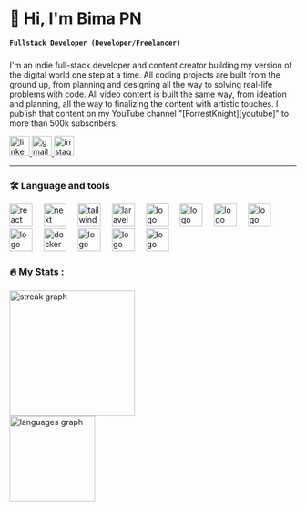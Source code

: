 # 👋 Hi, I'm Bima PN

**`Fullstack Developer (Developer/Freelancer)`**
###

I'm an indie full-stack developer and content creator building my version of the digital world one step at a time. All coding projects are built from the ground up, from planning and designing all the way to solving real-life problems with code. All video content is built the same way, from ideation and planning, all the way to finalizing the content with artistic touches. I publish that content on my YouTube channel "[ForrestKnight][youtube]" to more than 500k subscribers.


<div align="left">
  <a href="https://www.linkedin.com/in/bimapn12/">
    <img src="https://img.shields.io/static/v1?message=LinkedIn&logo=linkedin&label=&color=0077B5&logoColor=white&labelColor=&style=for-the-badge" height="35" alt="linkedin logo"  />
  </a>
  <a href="mailto:bimaptr12@gmail.com?subject=Hi%20Bima,%20I'd%20like%20to%20hire%20you">
    <img src="https://img.shields.io/static/v1?message=Gmail&logo=gmail&label=&color=D14836&logoColor=white&labelColor=&style=for-the-badge" height="35" alt="gmail logo"  />
  </a>
  <a href="https://www.instagram.com/bimapn000">
    <img src="https://img.shields.io/static/v1?message=Instagram&logo=instagram&label=&color=E4405F&logoColor=white&labelColor=&style=for-the-badge" height="35" alt="instagram logo"  />
  </a>
</div>

---

### 🛠 Language and tools

<div align="left">
  <img src="https://cdn.jsdelivr.net/gh/devicons/devicon@latest/icons/react/react-original.svg" height="40" alt="react logo" />
  <img width="12" />
  
  <img src="https://cdn.jsdelivr.net/gh/devicons/devicon@latest/icons/nextjs/nextjs-original.svg" height="40" alt="next logo" />
  <img width="12" />     
  
  <img src="https://cdn.jsdelivr.net/gh/devicons/devicon@latest/icons/tailwindcss/tailwindcss-original.svg" height="40" alt="tailwind logo"  />
      <img width="12" />      
  <img src="https://cdn.jsdelivr.net/gh/devicons/devicon@latest/icons/laravel/laravel-original.svg"  height="40" alt="laravel logo" />
 <img width="12" /> 
 
<img src="https://cdn.jsdelivr.net/gh/devicons/devicon@latest/icons/nodejs/nodejs-original-wordmark.svg" height="40" alt="logo" />
      <img width="12" />      
  <img src="https://cdn.jsdelivr.net/gh/devicons/devicon@latest/icons/express/express-original-wordmark.svg" height="40" alt="logo" />
       <img width="12" />               
  <img src="https://cdn.jsdelivr.net/gh/devicons/devicon@latest/icons/mongodb/mongodb-original.svg" height="40" alt="logo" />
        <img width="12" />    
  <img src="https://cdn.jsdelivr.net/gh/devicons/devicon@latest/icons/mysql/mysql-original-wordmark.svg" height="40" alt="logo" />
        <img width="12" />    
  <img src="https://cdn.jsdelivr.net/gh/devicons/devicon@latest/icons/redis/redis-original.svg" height="40" alt="logo" />
        <img width="12" />    
  <img src="https://cdn.jsdelivr.net/gh/devicons/devicon/icons/docker/docker-plain-wordmark.svg" height="40" alt="docker logo"  />
   <img width="12" /> 
  <img src="https://cdn.jsdelivr.net/gh/devicons/devicon@latest/icons/git/git-original.svg" height="40" alt="logo" />
  <img width="12" /> 
  <img src="https://cdn.jsdelivr.net/gh/devicons/devicon@latest/icons/typescript/typescript-original.svg" height="40" alt="logo" />
          
   <img width="12" /> 
  <img src="https://cdn.jsdelivr.net/gh/devicons/devicon@latest/icons/archlinux/archlinux-original.svg" height="40" alt="logo" />
          
          
</div>

###

<h3 align="left">🔥   My Stats :</h3>

###

<div align="left">
  <img src="https://streak-stats.demolab.com?user=BimaPn&locale=en&mode=daily&theme=dark&hide_border=false&border_radius=5&order=3" height="220" alt="streak graph"  />
  
</div>
<div align="left"> 
 <img src="https://github-readme-stats.vercel.app/api/top-langs?username=BimaPn&locale=en&hide_title=false&layout=compact&card_width=320&langs_count=5&theme=dracula&hide_border=false&order=2" height="150" alt="languages graph"  />
</div>

